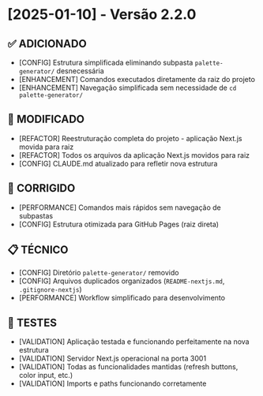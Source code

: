 # [2025-01-10] - Versão 2.2.0

## ✅ ADICIONADO
- [CONFIG] Estrutura simplificada eliminando subpasta `palette-generator/` desnecessária
- [ENHANCEMENT] Comandos executados diretamente da raiz do projeto
- [ENHANCEMENT] Navegação simplificada sem necessidade de `cd palette-generator/`

## 🔄 MODIFICADO
- [REFACTOR] Reestruturação completa do projeto - aplicação Next.js movida para raiz
- [REFACTOR] Todos os arquivos da aplicação Next.js movidos para raiz
- [CONFIG] CLAUDE.md atualizado para refletir nova estrutura

## 🐛 CORRIGIDO
- [PERFORMANCE] Comandos mais rápidos sem navegação de subpastas
- [CONFIG] Estrutura otimizada para GitHub Pages (raiz direta)

## 📋 TÉCNICO
- [CONFIG] Diretório `palette-generator/` removido
- [CONFIG] Arquivos duplicados organizados (`README-nextjs.md`, `.gitignore-nextjs`)
- [PERFORMANCE] Workflow simplificado para desenvolvimento

## 🧪 TESTES
- [VALIDATION] Aplicação testada e funcionando perfeitamente na nova estrutura
- [VALIDATION] Servidor Next.js operacional na porta 3001
- [VALIDATION] Todas as funcionalidades mantidas (refresh buttons, color input, etc.)
- [VALIDATION] Imports e paths funcionando corretamente